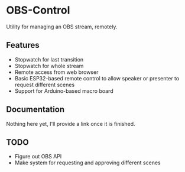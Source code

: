 # OBS-Control

Utility for managing an OBS stream, remotely.

## Features
 - Stopwatch for last transition
 - Stopwatch for whole stream
 - Remote access from web browser
 - Basic ESP32-based remote control to allow speaker or presenter to request different scenes 
 - Support for Arduino-based macro board

## Documentation
Nothing here yet, I'll provide a link once it is finished.

## TODO
 - Figure out OBS API
 - Make system for requesting and approving different scenes
